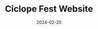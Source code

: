 ---
title: "Ciclope Fest Website"
slug: "ciclope-fest-website"
date: "2024-02-20"
cover: "/static/projects/ciclope/cover.mp4"
tags: ["Web Design", "Festival", "Interactive"]
blocks:
  - type: hero
    headline: "Ciclope Fest Website"
  - type: media
    src: "/static/projects/ciclope/hero.mp4"
---
